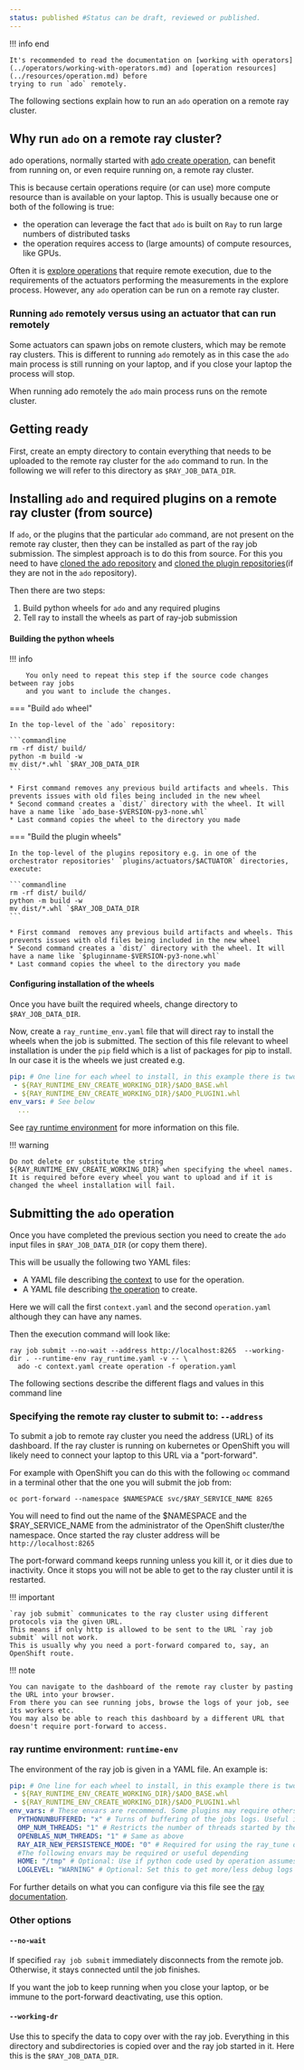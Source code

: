 ```yaml
---
status: published #Status can be draft, reviewed or published. 
---
```


!!! info end

    It's recommended to read the documentation on [working with operators](../operators/working-with-operators.md) and [operation resources](../resources/operation.md) before
    trying to run `ado` remotely. 


The following sections explain how to run an `ado`  operation on a remote ray cluster.

## Why run `ado` on a remote ray cluster?

ado operations, normally started with [ado create operation](../resources/operation.md), can benefit from running on, or even require running on, a remote ray cluster.

This is because certain operations require (or can use) more compute resource than is available on your laptop. 
This is usually because one or both of the following is true:

- the operation can leverage the fact that `ado` is built on `Ray` to run large numbers of distributed tasks 
- the operation requires access to (large amounts) of compute resources, like GPUs.

Often it is [explore operations](../operators/explore_operators.md) that require remote execution, due to the requirements of the actuators 
performing the measurements in the explore process.
However, any `ado` operation can be run on a remote ray cluster. 

### Running `ado` remotely versus using an actuator that can run remotely

Some actuators can spawn jobs on remote clusters, which may be remote ray clusters. 
This is different to running `ado` remotely as in this case the `ado` main process is still running on your laptop,
and if you close your laptop the process will stop.

When running ado remotely the `ado` main process runs on the remote cluster. 

## Getting ready

First, create an empty directory to contain everything that needs to be uploaded to the remote ray cluster for the `ado` command to run. 
In the following we will refer to this directory as `$RAY_JOB_DATA_DIR`.

## Installing `ado` and required plugins on a remote ray cluster (from source)

If `ado`, or the plugins that the particular `ado` command, are not present on the remote ray cluster, then they can be installed as part of the ray job submission.
The simplest approach is to do this from source. 
For this you need to have [cloned the ado repository](install.md#installing-ado) and [cloned the plugin
repositories](install.md#installing-plugins)(if they are not in the `ado` repository).

Then there are two steps:

1. Build python wheels for `ado` and any required plugins
2. Tell ray to install the wheels as part of ray-job submission

#### Building the python wheels

!!! info

        You only need to repeat this step if the source code changes between ray jobs 
        and you want to include the changes. 

=== "Build `ado` wheel"

    In the top-level of the `ado` repository:

    ```commandline
    rm -rf dist/ build/
    python -m build -w
    mv dist/*.whl `$RAY_JOB_DATA_DIR
    ```
    
    * First command removes any previous build artifacts and wheels. This prevents issues with old files being included in the new wheel
    * Second command creates a `dist/` directory with the wheel. It will have a name like `ado_base-$VERSION-py3-none.whl`
    * Last command copies the wheel to the directory you made

=== "Build the plugin wheels"

    In the top-level of the plugins repository e.g. in one of the orchestrator repositories' `plugins/actuators/$ACTUATOR` directories,  execute:
    
    ```commandline
    rm -rf dist/ build/
    python -m build -w
    mv dist/*.whl `$RAY_JOB_DATA_DIR
    ```
    
    * First command  removes any previous build artifacts and wheels. This prevents issues with old files being included in the new wheel
    * Second command creates a `dist/` directory with the wheel. It will have a name like `$pluginname-$VERSION-py3-none.whl`
    * Last command copies the wheel to the directory you made

####  Configuring installation of the wheels 

Once you have built the required wheels, change directory to `$RAY_JOB_DATA_DIR`.

Now, create a `ray_runtime_env.yaml` file that will direct ray to install the wheels when the job is submitted. 
The section of this file relevant to wheel installation is under the `pip` field which is a list of packages for pip to install.
In our case it is the wheels we just created e.g.

```yaml
pip: # One line for each wheel to install, in this example there is two. Be sure to check spelling.
 - ${RAY_RUNTIME_ENV_CREATE_WORKING_DIR}/$ADO_BASE.whl
 - ${RAY_RUNTIME_ENV_CREATE_WORKING_DIR}/$ADO_PLUGIN1.whl
env_vars: # See below
  ...
```

See [ray runtime environment](#ray-runtime-environment-runtime-env) for more information on this file. 

!!! warning

    Do not delete or substitute the string ${RAY_RUNTIME_ENV_CREATE_WORKING_DIR} when specifying the wheel names.
    It is required before every wheel you want to upload and if it is changed the wheel installation will fail. 

## Submitting the `ado` operation

Once you have completed the previous section you need to create the `ado` input files in `$RAY_JOB_DATA_DIR` (or copy them there).

This will be usually the following two YAML files:

- A YAML file describing [the context](../resources/metastore.md) to use for the operation.
- A YAML file describing [the operation](../resources/operation.md) to create.

Here we will call the first `context.yaml` and the second `operation.yaml` although they can have any names.

Then the execution command will look like:

```commandline
ray job submit --no-wait --address http://localhost:8265  --working-dir . --runtime-env ray_runtime.yaml -v -- \
  ado -c context.yaml create operation -f operation.yaml
```

The following sections describe the different flags and values in this command line

### Specifying the remote ray cluster to submit to: `--address`

To submit a job to remote ray cluster you need the address (URL) of its dashboard.
If the ray cluster is running on kubernetes or OpenShift you will likely need to connect your laptop to this URL via a "port-forward".

For example with OpenShift you can do this with the following `oc` command in a terminal other that the one you will submit the job from:
```commandline
oc port-forward --namespace $NAMESPACE svc/$RAY_SERVICE_NAME 8265
```

You will need to find out the name of the $NAMESPACE and the $RAY_SERVICE_NAME from the administrator of the OpenShift cluster/the namespace.
Once started the ray cluster address will be `http://localhost:8265`

The port-forward command keeps running unless you kill it, or it dies due to inactivity. 
Once it stops you will not be able to get to the ray cluster until it is restarted. 

!!! important 

    `ray job submit` communicates to the ray cluster using different protocols via the given URL.
    This means if only http is allowed to be sent to the URL `ray job submit` will not work.
    This is usually why you need a port-forward compared to, say, an OpenShift route.

!!! note

    You can navigate to the dashboard of the remote ray cluster by pasting the URL into your browser. 
    From there you can see running jobs, browse the logs of your job, see its workers etc. 
    You may also be able to reach this dashboard by a different URL that doesn't require port-forward to access. 


### ray runtime environment: `runtime-env`

The environment of the ray job is given in a YAML file. An example is:

```yaml
pip: # One line for each wheel to install, in this example there is two. Be sure to check spelling.
 - ${RAY_RUNTIME_ENV_CREATE_WORKING_DIR}/$ADO_BASE.whl
 - ${RAY_RUNTIME_ENV_CREATE_WORKING_DIR}/$ADO_PLUGIN1.whl
env_vars: # These envars are recommend. Some plugins may require others. Check plugin docs.
  PYTHONUNBUFFERED: "x" # Turns of buffering of the jobs logs. Useful if there is some error
  OMP_NUM_THREADS: "1" # Restricts the number of threads started by the python process in the job. If this is not set it can cause the ray job to exceed OpenShift node thread limits. 
  OPENBLAS_NUM_THREADS: "1" # Same as above
  RAY_AIR_NEW_PERSISTENCE_MODE: "0" # Required for using the ray_tune operator
  #The following envars may be required or useful depending 
  HOME: "/tmp" # Optional: Use if python code used by operation assumes $HOME is writable which it may not be
  LOGLEVEL: "WARNING" # Optional: Set this to get more/less debug logs from ado
```

For further details on what you can configure via this file see the [ray documentation](https://docs.ray.io/en/latest/ray-core/handling-dependencies.html#runtime-environments).

### Other options

#### `--no-wait`

If specified `ray job submit` immediately disconnects from the remote job. 
Otherwise, it stays connected until the job finishes.

If you want the job to keep running when you close your laptop, or be immune to the port-forward deactivating, use this option.

#### `--working-dr`

Use this to specify the data to copy over with the ray job.
Everything in this directory and subdirectories is copied over and the ray job started in it. 
Here this is the `$RAY_JOB_DATA_DIR`.
